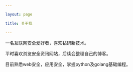 ```yaml
---

layout: page

title: 关于我 

---
```




一名互联网安全爱好者，喜欢钻研新技术。
<p>

平时喜欢浏览安全资讯网站，后续会整理自己的博客。

<p>

目前熟悉web安全，应用安全，掌握python及golang基础编程。
<p>



<p> 



<p> 



